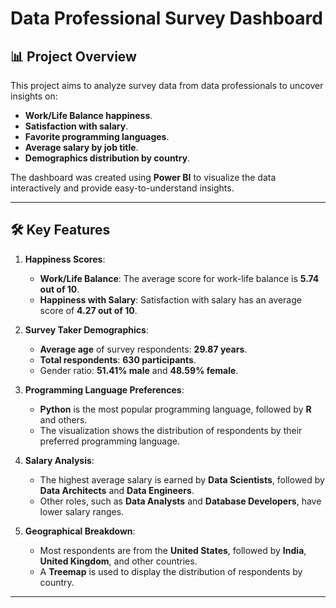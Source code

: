 # Data Professional Survey Dashboard

## 📊 Project Overview
This project aims to analyze survey data from data professionals to uncover insights on:
- **Work/Life Balance happiness**.
- **Satisfaction with salary**.
- **Favorite programming languages**.
- **Average salary by job title**.
- **Demographics distribution by country**.

The dashboard was created using **Power BI** to visualize the data interactively and provide easy-to-understand insights.

---

## 🛠 Key Features
1. **Happiness Scores**:
   - **Work/Life Balance**: The average score for work-life balance is **5.74 out of 10**.
   - **Happiness with Salary**: Satisfaction with salary has an average score of **4.27 out of 10**.

2. **Survey Taker Demographics**:
   - **Average age** of survey respondents: **29.87 years**.
   - **Total respondents**: **630 participants**.
   - Gender ratio: **51.41% male** and **48.59% female**.

3. **Programming Language Preferences**:
   - **Python** is the most popular programming language, followed by **R** and others.
   - The visualization shows the distribution of respondents by their preferred programming language.

4. **Salary Analysis**:
   - The highest average salary is earned by **Data Scientists**, followed by **Data Architects** and **Data Engineers**.
   - Other roles, such as **Data Analysts** and **Database Developers**, have lower salary ranges.

5. **Geographical Breakdown**:
   - Most respondents are from the **United States**, followed by **India**, **United Kingdom**, and other countries.
   - A **Treemap** is used to display the distribution of respondents by country.

---
